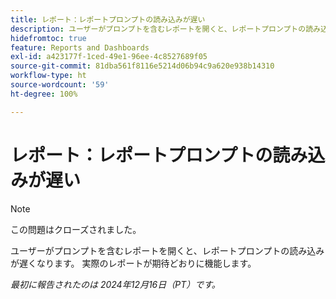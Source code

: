 ```yaml
---
title: レポート：レポートプロンプトの読み込みが遅い
description: ユーザーがプロンプトを含むレポートを開くと、レポートプロンプトの読み込みが遅くなります。 実際のレポートが期待どおりに機能します。
hidefromtoc: true
feature: Reports and Dashboards
exl-id: a423177f-1ced-49e1-96ee-4c8527689f05
source-git-commit: 81dba561f8116e5214d06b94c9a620e938b14310
workflow-type: ht
source-wordcount: '59'
ht-degree: 100%

---
```


# レポート：レポートプロンプトの読み込みが遅い

>[!NOTE]
>
>この問題はクローズされました。

ユーザーがプロンプトを含むレポートを開くと、レポートプロンプトの読み込みが遅くなります。 実際のレポートが期待どおりに機能します。

_最初に報告されたのは 2024年12月16日（PT）です。_
